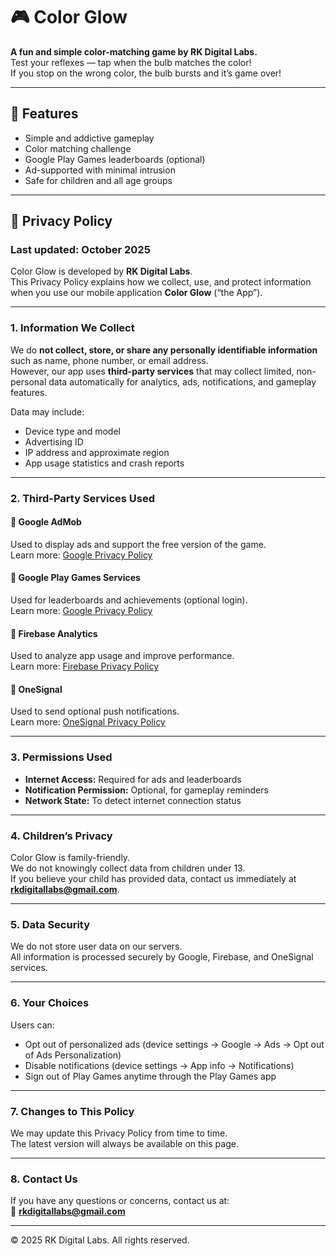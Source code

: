 # 🎮 Color Glow

**A fun and simple color-matching game by RK Digital Labs.**  
Test your reflexes — tap when the bulb matches the color!  
If you stop on the wrong color, the bulb bursts and it’s game over!

---

## 📱 Features

- Simple and addictive gameplay  
- Color matching challenge  
- Google Play Games leaderboards (optional)  
- Ad-supported with minimal intrusion  
- Safe for children and all age groups  

---

## 🔐 Privacy Policy

### Last updated: October 2025

Color Glow is developed by **RK Digital Labs**.  
This Privacy Policy explains how we collect, use, and protect information when you use our mobile application **Color Glow** (“the App”).

---

### 1. Information We Collect
We do **not collect, store, or share any personally identifiable information** such as name, phone number, or email address.  
However, our app uses **third-party services** that may collect limited, non-personal data automatically for analytics, ads, notifications, and gameplay features.

Data may include:
- Device type and model  
- Advertising ID  
- IP address and approximate region  
- App usage statistics and crash reports  

---

### 2. Third-Party Services Used

#### 🔹 Google AdMob
Used to display ads and support the free version of the game.  
Learn more: [Google Privacy Policy](https://policies.google.com/privacy)

#### 🔹 Google Play Games Services
Used for leaderboards and achievements (optional login).  
Learn more: [Google Privacy Policy](https://policies.google.com/privacy)

#### 🔹 Firebase Analytics
Used to analyze app usage and improve performance.  
Learn more: [Firebase Privacy Policy](https://firebase.google.com/support/privacy)

#### 🔹 OneSignal
Used to send optional push notifications.  
Learn more: [OneSignal Privacy Policy](https://onesignal.com/privacy_policy)

---

### 3. Permissions Used
- **Internet Access:** Required for ads and leaderboards  
- **Notification Permission:** Optional, for gameplay reminders  
- **Network State:** To detect internet connection status  

---

### 4. Children’s Privacy
Color Glow is family-friendly.  
We do not knowingly collect data from children under 13.  
If you believe your child has provided data, contact us immediately at **rkdigitallabs@gmail.com**.

---

### 5. Data Security
We do not store user data on our servers.  
All information is processed securely by Google, Firebase, and OneSignal services.

---

### 6. Your Choices
Users can:
- Opt out of personalized ads (device settings → Google → Ads → Opt out of Ads Personalization)  
- Disable notifications (device settings → App info → Notifications)  
- Sign out of Play Games anytime through the Play Games app  

---

### 7. Changes to This Policy
We may update this Privacy Policy from time to time.  
The latest version will always be available on this page.

---

### 8. Contact Us
If you have any questions or concerns, contact us at:  
📧 **rkdigitallabs@gmail.com**

---

© 2025 RK Digital Labs. All rights reserved.
